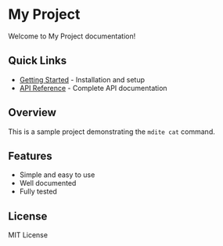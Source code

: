 # My Project

Welcome to My Project documentation!

## Quick Links

- [Getting Started](getting-started.md) - Installation and setup
- [API Reference](api-reference.md) - Complete API documentation

## Overview

This is a sample project demonstrating the `mdite cat` command.

## Features

- Simple and easy to use
- Well documented
- Fully tested

## License

MIT License

